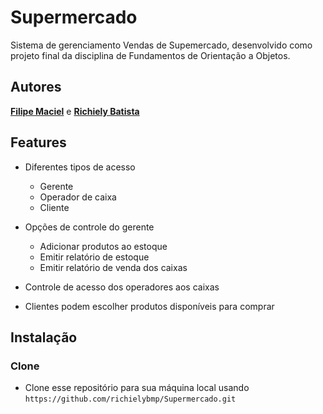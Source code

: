 # Supermercado

Sistema de gerenciamento Vendas de Supemercado, desenvolvido como projeto final da disciplina de Fundamentos de Orientação a Objetos.

## Autores
<a href="https://github.com/FilipeMaciel" target="_blank">**Filipe Maciel**</a> e
<a href="https://github.com/richielybmp" target="_blank">**Richiely Batista**</a>

## Features

- Diferentes tipos de acesso
  - Gerente
  - Operador de caixa
  - Cliente

- Opções de controle do gerente
  - Adicionar produtos ao estoque
  - Emitir relatório de estoque
  - Emitir relatório de venda dos caixas
  
- Controle de acesso dos operadores aos caixas

- Clientes podem escolher produtos disponíveis para comprar

## Instalação
### Clone
- Clone esse repositório para sua máquina local usando `https://github.com/richielybmp/Supermercado.git`
